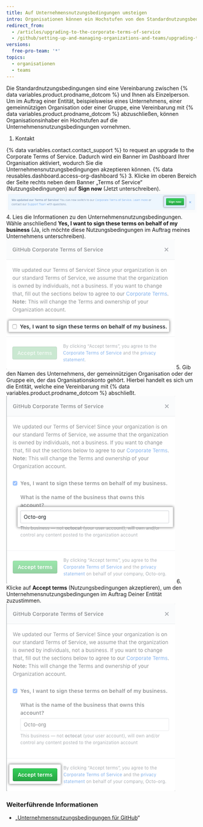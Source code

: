 ```yaml
---
title: Auf Unternehmensnutzungsbedingungen umsteigen
intro: Organisationen können ein Hochstufen von den Standardnutzungsbedingungen auf die Unternehmensnutzungsbedingungen vornehmen.
redirect_from:
  - /articles/upgrading-to-the-corporate-terms-of-service
  - /github/setting-up-and-managing-organizations-and-teams/upgrading-to-the-corporate-terms-of-service
versions:
  free-pro-team: '*'
topics:
  - organisationen
  - teams
---
```

Die Standardnutzungsbedingungen sind eine Vereinbarung zwischen {% data variables.product.prodname_dotcom %} und Ihnen als Einzelperson. Um im Auftrag einer Entität, beispielsweise eines Unternehmens, einer gemeinnützigen Organisation oder einer Gruppe, eine Vereinbarung mit {% data variables.product.prodname_dotcom %} abzuschließen, können Organisationsinhaber ein Hochstufen auf die Unternehmensnutzungsbedingungen vornehmen.

1. Kontakt

{% data variables.contact.contact_support %} to request an upgrade to the Corporate Terms of Service. Dadurch wird ein Banner im Dashboard Ihrer Organisation aktiviert, wodurch Sie die Unternehmensnutzungsbedingungen akzeptieren können.
{% data reusables.dashboard.access-org-dashboard %}
3. Klicke im oberen Bereich der Seite rechts neben dem Banner „Terms of Service“ (Nutzungsbedingungen) auf **Sign now** (Jetzt unterschreiben). ![Schaltfläche „Sign now“ (Jetzt unterschreiben)](/assets/images/help/organizations/sign-now-button.png)
4. Lies die Informationen zu den Unternehmensnutzungsbedingungen. Wähle anschließend **Yes, I want to sign these terms on behalf of my business** (Ja, ich möchte diese Nutzungsbedingungen im Auftrag meines Unternehmens unterschreiben). ![Kontrollkästchen für die Unterschrift im Auftrag Deines Unternehmens](/assets/images/help/organizations/sign-on-behalf-business.png)
5. Gib den Namen des Unternehmens, der gemeinnützigen Organisation oder der Gruppe ein, der das Organisationskonto gehört. Hierbei handelt es sich um die Entität, welche eine Vereinbarung mit {% data variables.product.prodname_dotcom %} abschließt. ![Feld für Unternehmensnamen](/assets/images/help/organizations/business-name-field.png)
6. Klicke auf **Accept terms** (Nutzungsbedingungen akzeptieren), um den Unternehmensnutzungsbedingungen im Auftrag Deiner Entität zuzustimmen. ![Schaltfläche „Accept terms“ (Nutzungsbedingungen akzeptieren)](/assets/images/help/organizations/accept-terms-button.png)

### Weiterführende Informationen
- „[Unternehmensnutzungsbedingungen für GitHub](/articles/github-corporate-terms-of-service/)“
